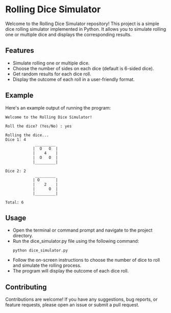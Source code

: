 # Rolling Dice Simulator

Welcome to the Rolling Dice Simulator repository! This project is a simple dice rolling simulator implemented in Python. It allows you to simulate rolling one or multiple dice and displays the corresponding results.


## Features
- Simulate rolling one or multiple dice.
- Choose the number of sides on each dice (default is 6-sided dice).
- Get random results for each dice roll.
- Display the outcome of each roll in a user-friendly format.

## Example

Here's an example output of running the program:

```plaintext
Welcome to the Rolling Dice Simulator!

Roll the dice? (Yes/No) : yes

Rolling the dice...
Dice 1: 4
             _________
            |  O   O  |
            |    4    |
            |  O   O  |
            |_________|
            
Dice 2: 2
             _________
            | O       |
            |    2    |
            |      O  |
            |_________|

Total: 6
```
## Usage
- Open the terminal or command prompt and navigate to the project directory.
- Run the dice_simulator.py file using the following command:
  ```plaintext 
  python dice_simulator.py 
  ```
- Follow the on-screen instructions to choose the number of dice to roll and simulate the rolling process.
- The program will display the outcome of each dice roll.


## Contributing
Contributions are welcome! If you have any suggestions, bug reports, or feature requests, please open an issue or submit a pull request.
